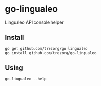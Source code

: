 go-lingualeo
====================================

Lingualeo API console helper


Install
------------------------------------

    go get github.com/trezorg/go-lingualeo
    go install github.com/trezorg/go-lingualeo

Using
------------------------------------

    go-lingualeo --help
